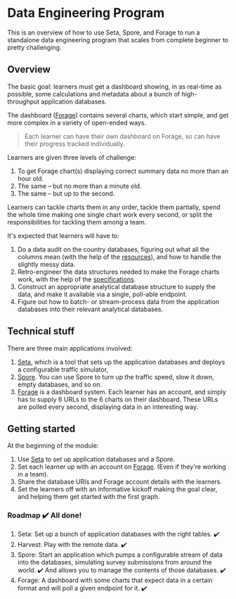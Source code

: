 # Data Engineering Program

This is an overview of how to use Seta, Spore, and Forage to run a standalone data engineering program that scales from complete beginner to pretty challenging.

## Overview

The basic goal: learners must get a dashboard showing, in as real-time as possible, some calculations and metadata about a bunch of high-throughput application databases.

The dashboard ([Forage](https://github.com/sjmog/forage)) contains several charts, which start simple, and get more complex in a variety of open-ended ways.

> Each learner can have their own dashboard on Forage, so can have their progress tracked individually.

Learners are given three levels of challenge:

1. To get Forage chart(s) displaying correct summary data no more than an hour old.
2. The same – but no more than a minute old.
3. The same – but up to the second.

Learners can tackle charts them in any order, tackle them partially, spend the whole time making one single chart work every second, or split the responsibilities for tackling them among a team.

It's expected that learners will have to:

1. Do a data audit on the country databases, figuring out what all the columns mean (with the help of the [resources](./resources)), and how to handle the slightly messy data.
2. Retro-engineer the data structures needed to make the Forage charts work, with the help of the [specifications](./specifications).
3. Construct an appropriate analytical database structure to supply the data, and make it available via a single, poll-able endpoint.
4. Figure out how to batch- or stream-process data from the application databases into their relevant analytical databases.

## Technical stuff

There are three main applications involved:

1. [Seta](https://github.com/sjmog/seta), which is a tool that sets up the application databases and deploys a configurable traffic simulator,
2. [Spore](https://github.com/sjmog/spore). You can use Spore to turn up the traffic speed, slow it down, empty databases, and so on.
3. [Forage](https://github.com/sjmog/forage) is a dashboard system. Each learner has an account, and simply has to supply 6 URLs to the 6 charts on their dashboard. These URLs are polled every second, displaying data in an interesting way.

## Getting started

At the beginning of the module:
1. Use [Seta](https://github.com/sjmog/seta) to set up application databases and a Spore.
2. Set each learner up with an account on [Forage](https://github.com/sjmog/forage). (Even if they're working in a team).
3. Share the database URIs and Forage account details with the learners.
4. Set the learners off with an informative kickoff making the goal clear, and helping them get started with the first graph.

### Roadmap ✔️ All done!

1. Seta: Set up a bunch of application databases with the right tables. ✔️
2. Harvest: Play with the remote data. ✔️
3. Spore: Start an application which pumps a configurable stream of data into the databases, simulating survey submissions from around the world. ✔️ And allows you to manage the contents of those databases. ✔️
4. Forage: A dashboard with some charts that expect data in a certain format and will poll a given endpoint for it. ✔️